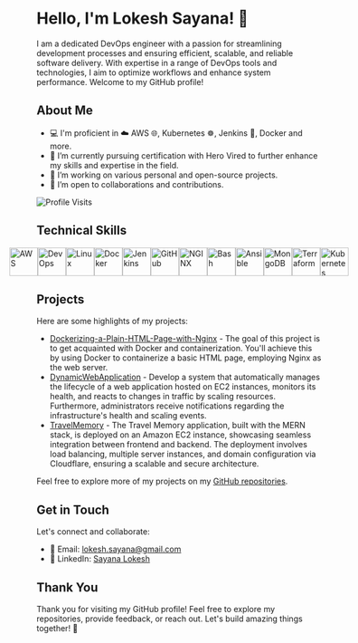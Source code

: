 # Hello, I'm Lokesh Sayana! 👋

I am a dedicated DevOps engineer with a passion for streamlining development processes and ensuring efficient, scalable, and reliable software delivery. With expertise in a range of DevOps tools and technologies, I aim to optimize workflows and enhance system performance. Welcome to my GitHub profile!


## About Me

- 💻 I'm proficient in ☁️ AWS 🌐, Kubernetes ☸️, Jenkins 🔧, Docker and more.
- 🌱 I’m currently pursuing certification with Hero Vired to further enhance my skills and expertise in the field.
- 🔭 I’m working on various personal and open-source projects.
- 🤝 I’m open to collaborations and contributions.

![Profile Visits](https://komarev.com/ghpvc/?username=sayanalokesh&label=Profile%20Visits&color=0e75b6&style=flat)

## Technical Skills

<div style="display:flex; justify-content: center; align-items: center;">
    <img src="https://i.pinimg.com/564x/14/96/50/149650cf203a19c9aea21b9092cb186d.jpg" alt="AWS" height="50" />
    <img src="https://i.pinimg.com/564x/6f/96/39/6f96397c91e42286f79ae70f74d91485.jpg" alt="DevOps" height="50" />
    <img src="https://i.pinimg.com/564x/72/23/be/7223bece47ef99ec3ed361f4a4b36433.jpg" alt="Linux" height="50" />
    <img src="https://i.pinimg.com/564x/8b/81/38/8b8138c4491769dd53c5dc09b6548ecf.jpg" alt="Docker" height="50" />
    <img src="https://i.pinimg.com/564x/48/c6/11/48c6110abb4c1a3a7acb38be7e2acec9.jpg" alt="Jenkins" height="50" />
    <img src="https://i.pinimg.com/564x/f9/a6/12/f9a6129b0d10fd385e85a8cc50e25e15.jpg" alt="GitHub" height="50" />    
    <img src="https://i.pinimg.com/564x/ef/40/5e/ef405e000a5fe6e3dfed86a2776c443a.jpg" alt="NGINX" height="50" />
    <img src="https://i.pinimg.com/564x/48/70/f8/4870f86d7606a6b72a702c82322ac399.jpg" alt="Bash" height="50" />
    <img src="https://i.pinimg.com/564x/8c/44/4d/8c444dce50649007e5bc515ca7c79336.jpg" alt="Ansible" height="50" />
    <img src="https://i.pinimg.com/564x/92/b6/52/92b6525bad11d0df5ff0f18bfe5bceb0.jpg" alt="MongoDB" height="50" />    
    <img src="https://i.pinimg.com/564x/f4/eb/fb/f4ebfbfd9f2dc4f1200c52c207abcab1.jpg" alt="Terraform" height="50" />
    <img src="https://i.pinimg.com/564x/99/c0/d9/99c0d9b408d0b3f3c9ab2ac5046c4fdb.jpg" alt="Kubernetes" height="50" />
</div>

## Projects

Here are some highlights of my projects:

- [Dockerizing-a-Plain-HTML-Page-with-Nginx](https://github.com/sayanalokesh/Dockerizing-a-Plain-HTML-Page-with-Nginx) - The goal of this project is to get acquainted with Docker and containerization. You'll achieve this by using Docker to containerize a basic HTML page, employing Nginx as the web server.
- [DynamicWebApplication](link-to-project) - Develop a system that automatically manages the lifecycle of a web application hosted on EC2 instances, monitors its health, and reacts to changes in traffic by scaling resources. Furthermore, administrators receive notifications regarding the infrastructure's health and scaling events.
- [TravelMemory]([link-to-project](https://github.com/sayanalokesh/TravelMemory)) - The Travel Memory application, built with the MERN stack, is deployed on an Amazon EC2 instance, showcasing seamless integration between frontend and backend. The deployment involves load balancing, multiple server instances, and domain configuration via Cloudflare, ensuring a scalable and secure architecture.

Feel free to explore more of my projects on my [GitHub repositories](https://github.com/sayanalokesh).

## Get in Touch

Let's connect and collaborate:

- 📧 Email: lokesh.sayana@gmail.com
- 💬 LinkedIn: [Sayana Lokesh](www.linkedin.com/in/lokeshsayana)

## Thank You

Thank you for visiting my GitHub profile! Feel free to explore my repositories, provide feedback, or reach out. Let's build amazing things together! 🚀

<!--
**sayanalokesh/sayanalokesh** is a ✨ _special_ ✨ repository because its `README.md` (this file) appears on your GitHub profile.

Here are some ideas to get you started:

- 🔭 I’m currently working on ...
- 🌱 I’m currently learning ...
- 👯 I’m looking to collaborate on ...
- 🤔 I’m looking for help with ...
- 💬 Ask me about ...
- 📫 How to reach me: ...
- 😄 Pronouns: ...
- ⚡ Fun fact: ...
-->
